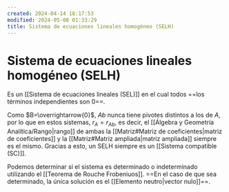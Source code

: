 ```yaml
---
created: 2024-04-14 18:17:53
modified: 2024-05-08 01:33:29
title: Sistema de ecuaciones lineales homogéneo (SELH)
---
```


# Sistema de ecuaciones lineales homogéneo (SELH)

Es un [[Sistema de ecuaciones lineales (SEL)]] en el cual todos ==los términos independientes son 0==.

Como $B=\overrightarrow{0}$, $Ab$ nunca tiene pivotes distintos a los de $A$, por lo que en estos sistemas, $r_A = r_{Ab}$, es decir, el [[Álgebra y Geometría Analítica/Rango|rango]] de ambas la [[Matriz#Matriz de coeficientes|matriz de coeficientes]] y la [[Matriz#Matriz ampliada|matriz ampliada]] siempre es el mismo. Gracias a esto, un SELH siempre es un [[Sistema compatible (SC)]].

Podemos determinar si el sistema es determinado o indeterminado utilizando el [[Teorema de Rouche Frobeniuos]]. ==En el caso de que sea determinado, la única solución es el [[Elemento neutro|vector nulo]]==.
